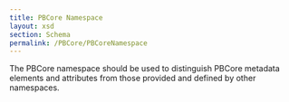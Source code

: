 ```yaml
---
title: PBCore Namespace
layout: xsd
section: Schema
permalink: /PBCore/PBCoreNamespace
---
```


The PBCore namespace should be used to distinguish PBCore metadata elements and attributes from those provided and defined by other namespaces.
